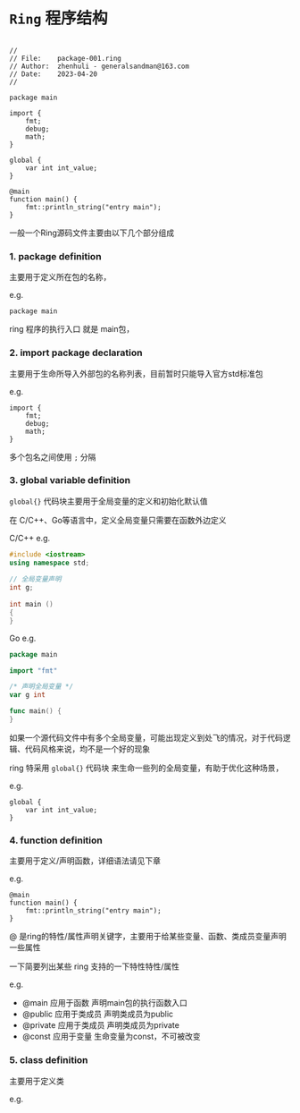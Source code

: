 # ```Ring``` 程序结构


```ring

//
// File:    package-001.ring
// Author:  zhenhuli - generalsandman@163.com
// Date:    2023-04-20
//

package main

import {
	fmt;
	debug;
	math;
}

global {
    var int int_value;
}

@main
function main() {
	fmt::println_string("entry main");
}

```


一般一个Ring源码文件主要由以下几个部分组成

### 1. package definition

主要用于定义所在包的名称，

e.g.
```
package main
```

ring 程序的执行入口 就是 main包，


### 2. import package declaration

主要用于生命所导入外部包的名称列表，目前暂时只能导入官方std标准包

e.g.
```
import {
	fmt;
	debug;
	math;
}
```

多个包名之间使用 ```;``` 分隔


### 3. global variable definition

```global{}``` 代码块主要用于全局变量的定义和初始化默认值


在 C/C++、Go等语言中，定义全局变量只需要在函数外边定义


C/C++ e.g.

```cpp
#include <iostream>
using namespace std;
 
// 全局变量声明
int g;
 
int main ()
{
}
```

Go e.g.
```go
package main

import "fmt"

/* 声明全局变量 */
var g int

func main() {
}
```


如果一个源代码文件中有多个全局变量，可能出现定义到处飞的情况，对于代码逻辑、代码风格来说，均不是一个好的现象

ring 特采用 ```global{}``` 代码块 来生命一些列的全局变量，有助于优化这种场景，

e.g.
```
global {
    var int int_value;
}
```


### 4. function definition

主要用于定义/声明函数，详细语法请见下章

e.g.
```
@main
function main() {
	fmt::println_string("entry main");
}
```


@ 是ring的特性/属性声明关键字，主要用于给某些变量、函数、类成员变量声明一些属性

一下简要列出某些 ring 支持的一下特性特性/属性

e.g.
- @main 应用于函数 声明main包的执行函数入口
- @public 应用于类成员 声明类成员为public
- @private 应用于类成员 声明类成员为private
- @const 应用于变量 生命变量为const，不可被改变



### 5. class definition



主要用于定义类

e.g.

```

```
